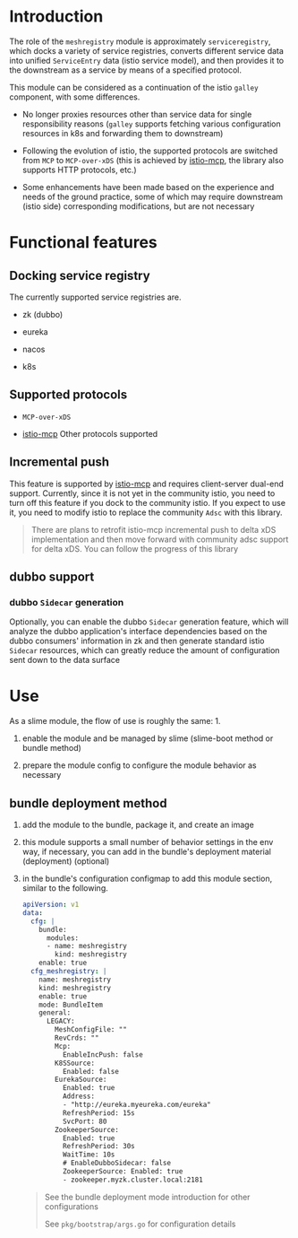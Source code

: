 

# Introduction

The role of the `meshregistry` module is approximately `serviceregistry`, which docks a variety of service registries, converts different service data into unified `ServiceEntry` data (istio service model), and then provides it to the downstream as a service by means of a specified protocol.

This module can be considered as a continuation of the istio `galley` component, with some differences.

* No longer proxies resources other than service data for single responsibility reasons (`galley` supports fetching various configuration resources in k8s and forwarding them to downstream)

* Following the evolution of istio, the supported protocols are switched from `MCP` to `MCP-over-xDS` (this is achieved by [istio-mcp](https://github.com/slime-io/istio-mcp), the library also supports HTTP protocols, etc.)

* Some enhancements have been made based on the experience and needs of the ground practice, some of which may require downstream (istio side) corresponding modifications, but are not necessary

# Functional features

## Docking service registry

The currently supported service registries are.

* zk (dubbo)

* eureka

* nacos

* k8s



## Supported protocols

* `MCP-over-xDS`

* [istio-mcp](https://github.com/slime-io/istio-mcp) Other protocols supported



## Incremental push

This feature is supported by [istio-mcp](https://github.com/slime-io/istio-mcp) and requires client-server dual-end support. Currently, since it is not yet in the community istio, you need to turn off this feature if you dock to the community istio. If you expect to use it, you need to modify istio to replace the community `Adsc` with this library.



> There are plans to retrofit istio-mcp incremental push to delta xDS implementation and then move forward with community adsc support for delta xDS. You can follow the progress of this library



## dubbo support

### dubbo `Sidecar` generation

Optionally, you can enable the dubbo `Sidecar` generation feature, which will analyze the dubbo application's interface dependencies based on the dubbo consumers' information in zk and then generate standard istio `Sidecar` resources, which can greatly reduce the amount of configuration sent down to the data surface

# Use

As a slime module, the flow of use is roughly the same: 1.

1. enable the module and be managed by slime (slime-boot method or bundle method)

2. prepare the module config to configure the module behavior as necessary

## bundle deployment method

1. add the module to the bundle, package it, and create an image

2. this module supports a small number of behavior settings in the env way, if necessary, you can add in the bundle's deployment material (deployment) (optional)

3. in the bundle's configuration configmap to add this module section, similar to the following.

   ```yaml
   apiVersion: v1
   data:
     cfg: |
       bundle:
         modules:
         - name: meshregistry
           kind: meshregistry
       enable: true
     cfg_meshregistry: |
       name: meshregistry
       kind: meshregistry
       enable: true
       mode: BundleItem
       general:
         LEGACY:
           MeshConfigFile: ""
           RevCrds: ""
           Mcp:
             EnableIncPush: false
           K8SSource:
             Enabled: false
           EurekaSource:
             Enabled: true
             Address:
             - "http://eureka.myeureka.com/eureka"
             RefreshPeriod: 15s
             SvcPort: 80
           ZookeeperSource:
             Enabled: true
             RefreshPeriod: 30s
             WaitTime: 10s
             # EnableDubboSidecar: false
             ZookeeperSource: Enabled: true
             - zookeeper.myzk.cluster.local:2181
   ```

   > See the bundle deployment mode introduction for other configurations
   >
   > See `pkg/bootstrap/args.go` for configuration details

